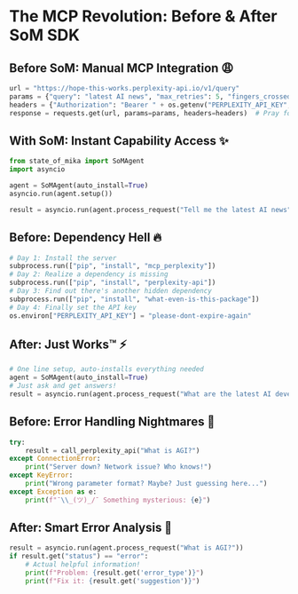 # The MCP Revolution: Before & After SoM SDK

## Before SoM: Manual MCP Integration 😩

```python
url = "https://hope-this-works.perplexity-api.io/v1/query"
params = {"query": "latest AI news", "max_retries": 5, "fingers_crossed": True}
headers = {"Authorization": "Bearer " + os.getenv("PERPLEXITY_API_KEY", "oops-forgot-my-key")}
response = requests.get(url, params=params, headers=headers)  # Pray for 200 OK!
```

## With SoM: Instant Capability Access ✨

```python
from state_of_mika import SoMAgent
import asyncio

agent = SoMAgent(auto_install=True)
asyncio.run(agent.setup())

result = asyncio.run(agent.process_request("Tell me the latest AI news"))
```

## Before: Dependency Hell 🔥

```python
# Day 1: Install the server
subprocess.run(["pip", "install", "mcp_perplexity"])
# Day 2: Realize a dependency is missing
subprocess.run(["pip", "install", "perplexity-api"])
# Day 3: Find out there's another hidden dependency
subprocess.run(["pip", "install", "what-even-is-this-package"])
# Day 4: Finally set the API key
os.environ["PERPLEXITY_API_KEY"] = "please-dont-expire-again"
```

## After: Just Works™ ⚡

```python
# One line setup, auto-installs everything needed
agent = SoMAgent(auto_install=True)
# Just ask and get answers!
result = asyncio.run(agent.process_request("What are the latest AI developments?"))
```

## Before: Error Handling Nightmares 👻

```python
try:
    result = call_perplexity_api("What is AGI?")
except ConnectionError:
    print("Server down? Network issue? Who knows!")
except KeyError:
    print("Wrong parameter format? Maybe? Just guessing here...")
except Exception as e:
    print(f"¯\\_(ツ)_/¯ Something mysterious: {e}")
```

## After: Smart Error Analysis 🧠

```python
result = asyncio.run(agent.process_request("What is AGI?"))
if result.get("status") == "error":
    # Actual helpful information!
    print(f"Problem: {result.get('error_type')}")
    print(f"Fix it: {result.get('suggestion')}")
``` 